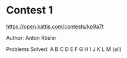 # Contest 1

https://open.kattis.com/contests/kp9a7t

Author: Anton Rösler

Problems Solved: A B C D E F G H I J K L M (all)
